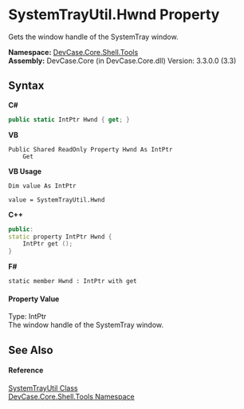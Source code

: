 # SystemTrayUtil.Hwnd Property 
 

Gets the window handle of the SystemTray window.

**Namespace:**&nbsp;<a href="N_DevCase_Core_Shell_Tools">DevCase.Core.Shell.Tools</a><br />**Assembly:**&nbsp;DevCase.Core (in DevCase.Core.dll) Version: 3.3.0.0 (3.3)

## Syntax

**C#**<br />
``` C#
public static IntPtr Hwnd { get; }
```

**VB**<br />
``` VB
Public Shared ReadOnly Property Hwnd As IntPtr
	Get
```

**VB Usage**<br />
``` VB Usage
Dim value As IntPtr

value = SystemTrayUtil.Hwnd

```

**C++**<br />
``` C++
public:
static property IntPtr Hwnd {
	IntPtr get ();
}
```

**F#**<br />
``` F#
static member Hwnd : IntPtr with get

```


#### Property Value
Type: IntPtr<br />The window handle of the SystemTray window.

## See Also


#### Reference
<a href="T_DevCase_Core_Shell_Tools_SystemTrayUtil">SystemTrayUtil Class</a><br /><a href="N_DevCase_Core_Shell_Tools">DevCase.Core.Shell.Tools Namespace</a><br />